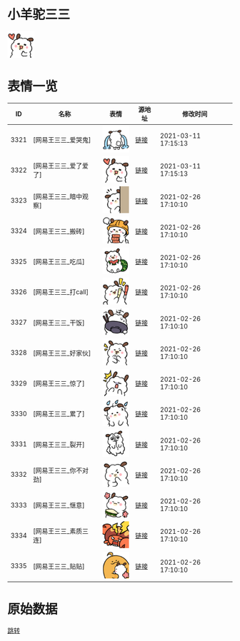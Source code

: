 # 小羊驼三三

<img src="./cover.png" height="60" alt="cover" />

# 表情一览

|ID|名称|表情|源地址|修改时间|
|----|----|----|----|----|
|3321|[网易王三三_爱哭鬼]|<img src="./pic/003321_%5B网易王三三_爱哭鬼%5D.png" height="60" alt="爱哭鬼"/>|[链接](http://i0.hdslb.com/bfs/emote/0ffeb0667ddf5b598c53981c42a40d8c59d82769.png)|2021-03-11 17:15:13|
|3322|[网易王三三_爱了爱了]|<img src="./pic/003322_%5B网易王三三_爱了爱了%5D.png" height="60" alt="爱了爱了"/>|[链接](http://i0.hdslb.com/bfs/emote/c6fb3e6bb7e3b8285ffcb6462abf8bb9293163d6.png)|2021-03-11 17:15:13|
|3323|[网易王三三_暗中观察]|<img src="./pic/003323_%5B网易王三三_暗中观察%5D.png" height="60" alt="暗中观察"/>|[链接](http://i0.hdslb.com/bfs/emote/8dc40aadc709458bfa345b894b7ea39312ffe5b1.png)|2021-02-26 17:10:10|
|3324|[网易王三三_搬砖]|<img src="./pic/003324_%5B网易王三三_搬砖%5D.png" height="60" alt="搬砖"/>|[链接](http://i0.hdslb.com/bfs/emote/07a28fd32ce4f81b35527751b9b0f53fead455db.png)|2021-02-26 17:10:10|
|3325|[网易王三三_吃瓜]|<img src="./pic/003325_%5B网易王三三_吃瓜%5D.png" height="60" alt="吃瓜"/>|[链接](http://i0.hdslb.com/bfs/emote/402dd5b7582c39da322d9562e0a073af3547fe22.png)|2021-02-26 17:10:10|
|3326|[网易王三三_打call]|<img src="./pic/003326_%5B网易王三三_打call%5D.png" height="60" alt="打call"/>|[链接](http://i0.hdslb.com/bfs/emote/d43d55c0e351a99f04117201480999996467e8ca.png)|2021-02-26 17:10:10|
|3327|[网易王三三_干饭]|<img src="./pic/003327_%5B网易王三三_干饭%5D.png" height="60" alt="干饭"/>|[链接](http://i0.hdslb.com/bfs/emote/c410d8a9590b954b8c2fc51ed8c2619ee104d12d.png)|2021-02-26 17:10:10|
|3328|[网易王三三_好家伙]|<img src="./pic/003328_%5B网易王三三_好家伙%5D.png" height="60" alt="好家伙"/>|[链接](http://i0.hdslb.com/bfs/emote/026787eefa5c7e7cdee058de8329ab82b196c3a5.png)|2021-02-26 17:10:10|
|3329|[网易王三三_惊了]|<img src="./pic/003329_%5B网易王三三_惊了%5D.png" height="60" alt="惊了"/>|[链接](http://i0.hdslb.com/bfs/emote/4ae750b2740c509f98076207bfac398f85a99055.png)|2021-02-26 17:10:10|
|3330|[网易王三三_累了]|<img src="./pic/003330_%5B网易王三三_累了%5D.png" height="60" alt="累了"/>|[链接](http://i0.hdslb.com/bfs/emote/037334afb5243f1f0837f9bd1ca1fe6b55b8f4cb.png)|2021-02-26 17:10:10|
|3331|[网易王三三_裂开]|<img src="./pic/003331_%5B网易王三三_裂开%5D.png" height="60" alt="裂开"/>|[链接](http://i0.hdslb.com/bfs/emote/9e2856d9b412ac61e2df8488f2830eeb4971988a.png)|2021-02-26 17:10:10|
|3332|[网易王三三_你不对劲]|<img src="./pic/003332_%5B网易王三三_你不对劲%5D.png" height="60" alt="你不对劲"/>|[链接](http://i0.hdslb.com/bfs/emote/78c195f7a45fb41877a78ce94e3c467ab9e6fd67.png)|2021-02-26 17:10:10|
|3333|[网易王三三_惬意]|<img src="./pic/003333_%5B网易王三三_惬意%5D.png" height="60" alt="惬意"/>|[链接](http://i0.hdslb.com/bfs/emote/95de8e06908a15ae68a49225400051fd2fe1b1f1.png)|2021-02-26 17:10:10|
|3334|[网易王三三_素质三连]|<img src="./pic/003334_%5B网易王三三_素质三连%5D.png" height="60" alt="素质三连"/>|[链接](http://i0.hdslb.com/bfs/emote/fd152a89ae9a906b10e1d1c0e47181570c06aad3.png)|2021-02-26 17:10:10|
|3335|[网易王三三_贴贴]|<img src="./pic/003335_%5B网易王三三_贴贴%5D.png" height="60" alt="贴贴"/>|[链接](http://i0.hdslb.com/bfs/emote/8cc2e55e138d92bfa2f6d3515f8fe301d62d16a2.png)|2021-02-26 17:10:10|

# 原始数据

[跳转](./raw.json)

